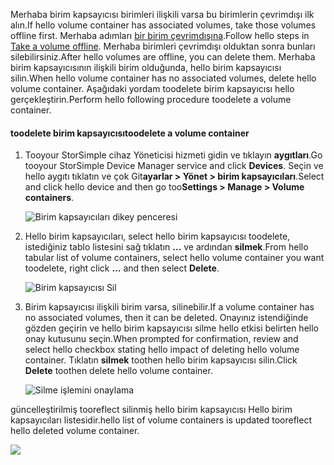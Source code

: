 <!--author=alkohli last changed: 01/13/17-->

<span data-ttu-id="fb935-101">Merhaba birim kapsayıcısı birimleri ilişkili varsa bu birimlerin çevrimdışı ilk alın.</span><span class="sxs-lookup"><span data-stu-id="fb935-101">If hello volume container has associated volumes, take those volumes offline first.</span></span> <span data-ttu-id="fb935-102">Merhaba adımları [bir birim çevrimdışına](../articles/storsimple/storsimple-manage-volumes.md#take-a-volume-offline).</span><span class="sxs-lookup"><span data-stu-id="fb935-102">Follow hello steps in [Take a volume offline](../articles/storsimple/storsimple-manage-volumes.md#take-a-volume-offline).</span></span> <span data-ttu-id="fb935-103">Merhaba birimleri çevrimdışı olduktan sonra bunları silebilirsiniz.</span><span class="sxs-lookup"><span data-stu-id="fb935-103">After hello volumes are offline, you can delete them.</span></span> <span data-ttu-id="fb935-104">Merhaba birim kapsayıcısının ilişkili birim olduğunda, hello birim kapsayıcısı silin.</span><span class="sxs-lookup"><span data-stu-id="fb935-104">When hello volume container has no associated volumes, delete hello volume container.</span></span> <span data-ttu-id="fb935-105">Aşağıdaki yordam toodelete birim kapsayıcısı hello gerçekleştirin.</span><span class="sxs-lookup"><span data-stu-id="fb935-105">Perform hello following procedure toodelete a volume container.</span></span>

#### <a name="toodelete-a-volume-container"></a><span data-ttu-id="fb935-106">toodelete birim kapsayıcısı</span><span class="sxs-lookup"><span data-stu-id="fb935-106">toodelete a volume container</span></span>
1. <span data-ttu-id="fb935-107">Tooyour StorSimple cihaz Yöneticisi hizmeti gidin ve tıklayın **aygıtları**.</span><span class="sxs-lookup"><span data-stu-id="fb935-107">Go tooyour StorSimple Device Manager service and click **Devices**.</span></span> <span data-ttu-id="fb935-108">Seçin ve hello aygıtı tıklatın ve çok Git**ayarlar > Yönet > birim kapsayıcıları**.</span><span class="sxs-lookup"><span data-stu-id="fb935-108">Select and click hello device and then go too**Settings > Manage > Volume containers**.</span></span>

    ![Birim kapsayıcıları dikey penceresi](./media/storsimple-8000-create-volume-container/createvolumecontainer2.png)

2. <span data-ttu-id="fb935-110">Hello birim kapsayıcıları, select hello birim kapsayıcısı toodelete, istediğiniz tablo listesini sağ tıklatın **...**  ve ardından **silmek**.</span><span class="sxs-lookup"><span data-stu-id="fb935-110">From hello tabular list of volume containers, select hello volume container you want toodelete, right click **...** and then select **Delete**.</span></span>

    ![Birim kapsayıcısı Sil](./media/storsimple-8000-delete-volume-container/deletevolumecontainer1.png)

3. <span data-ttu-id="fb935-112">Birim kapsayıcısı ilişkili birim varsa, silinebilir.</span><span class="sxs-lookup"><span data-stu-id="fb935-112">If a volume container has no associated volumes, then it can be deleted.</span></span> <span data-ttu-id="fb935-113">Onayınız istendiğinde gözden geçirin ve hello birim kapsayıcısı silme hello etkisi belirten hello onay kutusunu seçin.</span><span class="sxs-lookup"><span data-stu-id="fb935-113">When prompted for confirmation, review and select hello checkbox stating hello impact of deleting hello volume container.</span></span> <span data-ttu-id="fb935-114">Tıklatın **silmek** toothen hello birim kapsayıcısı silin.</span><span class="sxs-lookup"><span data-stu-id="fb935-114">Click **Delete** toothen delete hello volume container.</span></span>

    ![Silme işlemini onaylama](./media/storsimple-8000-delete-volume-container/deletevolumecontainer2.png)

<span data-ttu-id="fb935-116">güncelleştirilmiş tooreflect silinmiş hello birim kapsayıcısı Hello birim kapsayıcıları listesidir.</span><span class="sxs-lookup"><span data-stu-id="fb935-116">hello list of volume containers is updated tooreflect hello deleted volume container.</span></span>

![](./media/storsimple-8000-delete-volume-container/deletevolumecontainer5.png)


